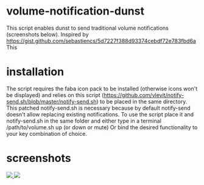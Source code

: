 # volume-notification-dunst
This script enables dunst to send traditional volume notifications (screenshots below).
Inspired by https://gist.github.com/sebastiencs/5d7227f388d93374cebdf72e783fbd6a
This

# installation
The script requires the faba icon pack to be installed (otherwise icons won't be displayed) and relies 
on this script (https://github.com/vlevit/notify-send.sh/blob/master/notify-send.sh) to be placed in the
same directory. This patched notify-send.sh is necessary because by default notify-send doesn't allow replacing existing notifications. To use the script place it and notify-send.sh in the same folder and either type in a terminal 
/path/to/volume.sh up (or down or mute)
Or bind the desired functionality to your key combination of choice.
# screenshots
<a href="http://i.imgur.com/IKpZvez.png">
  <img src="http://imgur.com/IKpZvezl.png" />
</a>

<a href="http://i.imgur.com/JrsExYe.png">
  <img src="http://imgur.com/JrsExYel.png" />
</a>
